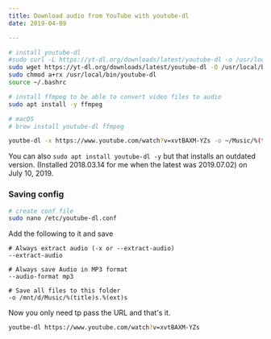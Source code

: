 ```yaml
---
title: Download audio from YouTube with youtube-dl
date: 2019-04-09

---
```



```bash
# install youtube-dl
#sudo curl -L https://yt-dl.org/downloads/latest/youtube-dl -o /usr/local/bin/youtube-dl
sudo wget https://yt-dl.org/downloads/latest/youtube-dl -O /usr/local/bin/youtube-dl
sudo chmod a+rx /usr/local/bin/youtube-dl
source ~/.bashrc 

# install ffmpeg to be able to convert video files to audio
sudo apt install -y ffmpeg

# macOS
# brew install youtube-dl ffmpeg
```

```bash
youtbe-dl -x https://www.youtube.com/watch?v=xvtBAXM-YZs -o ~/Music/%(title)s.%(ext)s
```

You can also `sudo apt install youtube-dl -y` but that installs an outdated version. (Installed 2018.03.14 for me when the latest was 2019.07.02) on July 10, 2019.

### Saving config

```bash
# create conf file
sudo nano /etc/youtube-dl.conf
```

Add the following to it and save

```
# Always extract audio (-x or --extract-audio)
--extract-audio

# Always save Audio in MP3 format
--audio-format mp3

# Save all files to this folder
-o /mnt/d/Music/%(title)s.%(ext)s
```

Now you only need tp pass the URL and that's it.

```bash
youtbe-dl https://www.youtube.com/watch?v=xvtBAXM-YZs
```
